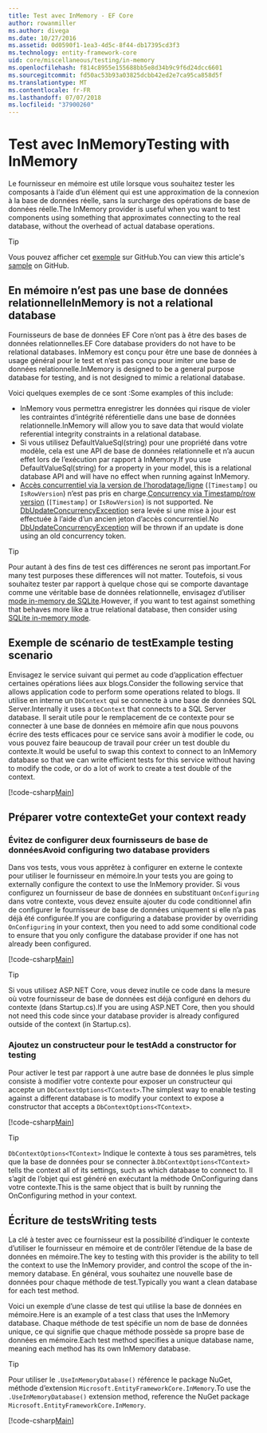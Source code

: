 ```yaml
---
title: Test avec InMemory - EF Core
author: rowanmiller
ms.author: divega
ms.date: 10/27/2016
ms.assetid: 0d0590f1-1ea3-4d5c-8f44-db17395cd3f3
ms.technology: entity-framework-core
uid: core/miscellaneous/testing/in-memory
ms.openlocfilehash: f814c8955e155688bb5e8d34b9c9f6d24dcc6601
ms.sourcegitcommit: fd50ac53b93a03825dcbb42ed2e7ca95ca858d5f
ms.translationtype: MT
ms.contentlocale: fr-FR
ms.lasthandoff: 07/07/2018
ms.locfileid: "37900260"
---
```

# <a name="testing-with-inmemory"></a><span data-ttu-id="56824-102">Test avec InMemory</span><span class="sxs-lookup"><span data-stu-id="56824-102">Testing with InMemory</span></span>

<span data-ttu-id="56824-103">Le fournisseur en mémoire est utile lorsque vous souhaitez tester les composants à l’aide d’un élément qui est une approximation de la connexion à la base de données réelle, sans la surcharge des opérations de base de données réelle.</span><span class="sxs-lookup"><span data-stu-id="56824-103">The InMemory provider is useful when you want to test components using something that approximates connecting to the real database, without the overhead of actual database operations.</span></span>

> [!TIP]  
> <span data-ttu-id="56824-104">Vous pouvez afficher cet [exemple](https://github.com/aspnet/EntityFramework.Docs/tree/master/samples/core/Miscellaneous/Testing) sur GitHub.</span><span class="sxs-lookup"><span data-stu-id="56824-104">You can view this article's [sample](https://github.com/aspnet/EntityFramework.Docs/tree/master/samples/core/Miscellaneous/Testing) on GitHub.</span></span>

## <a name="inmemory-is-not-a-relational-database"></a><span data-ttu-id="56824-105">En mémoire n’est pas une base de données relationnelle</span><span class="sxs-lookup"><span data-stu-id="56824-105">InMemory is not a relational database</span></span>

<span data-ttu-id="56824-106">Fournisseurs de base de données EF Core n’ont pas à être des bases de données relationnelles.</span><span class="sxs-lookup"><span data-stu-id="56824-106">EF Core database providers do not have to be relational databases.</span></span> <span data-ttu-id="56824-107">InMemory est conçu pour être une base de données à usage général pour le test et n’est pas conçu pour imiter une base de données relationnelle.</span><span class="sxs-lookup"><span data-stu-id="56824-107">InMemory is designed to be a general purpose database for testing, and is not designed to mimic a relational database.</span></span>

<span data-ttu-id="56824-108">Voici quelques exemples de ce sont :</span><span class="sxs-lookup"><span data-stu-id="56824-108">Some examples of this include:</span></span>

* <span data-ttu-id="56824-109">InMemory vous permettra enregistrer les données qui risque de violer les contraintes d’intégrité référentielle dans une base de données relationnelle.</span><span class="sxs-lookup"><span data-stu-id="56824-109">InMemory will allow you to save data that would violate referential integrity constraints in a relational database.</span></span>
* <span data-ttu-id="56824-110">Si vous utilisez DefaultValueSql(string) pour une propriété dans votre modèle, cela est une API de base de données relationnelle et n’a aucun effet lors de l’exécution par rapport à InMemory.</span><span class="sxs-lookup"><span data-stu-id="56824-110">If you use DefaultValueSql(string) for a property in your model, this is a relational database API and will have no effect when running against InMemory.</span></span>
* <span data-ttu-id="56824-111">[Accès concurrentiel via la version de l’horodatage/ligne](xref:core/modeling/concurrency#timestamprow-version) (`[Timestamp]` ou `IsRowVersion`) n’est pas pris en charge.</span><span class="sxs-lookup"><span data-stu-id="56824-111">[Concurrency via Timestamp/row version](xref:core/modeling/concurrency#timestamprow-version) (`[Timestamp]` or `IsRowVersion`) is not supported.</span></span> <span data-ttu-id="56824-112">Ne [DbUpdateConcurrencyException](https://docs.microsoft.com/dotnet/api/microsoft.entityframeworkcore.dbupdateconcurrencyexception) sera levée si une mise à jour est effectuée à l’aide d’un ancien jeton d’accès concurrentiel.</span><span class="sxs-lookup"><span data-stu-id="56824-112">No [DbUpdateConcurrencyException](https://docs.microsoft.com/dotnet/api/microsoft.entityframeworkcore.dbupdateconcurrencyexception) will be thrown if an update is done using an old concurrency token.</span></span>

> [!TIP]  
> <span data-ttu-id="56824-113">Pour autant à des fins de test ces différences ne seront pas important.</span><span class="sxs-lookup"><span data-stu-id="56824-113">For many test purposes these differences will not matter.</span></span> <span data-ttu-id="56824-114">Toutefois, si vous souhaitez tester par rapport à quelque chose qui se comporte davantage comme une véritable base de données relationnelle, envisagez d’utiliser [mode in-memory de SQLite](sqlite.md).</span><span class="sxs-lookup"><span data-stu-id="56824-114">However, if you want to test against something that behaves more like a true relational database, then consider using [SQLite in-memory mode](sqlite.md).</span></span>

## <a name="example-testing-scenario"></a><span data-ttu-id="56824-115">Exemple de scénario de test</span><span class="sxs-lookup"><span data-stu-id="56824-115">Example testing scenario</span></span>

<span data-ttu-id="56824-116">Envisagez le service suivant qui permet au code d’application effectuer certaines opérations liées aux blogs.</span><span class="sxs-lookup"><span data-stu-id="56824-116">Consider the following service that allows application code to perform some operations related to blogs.</span></span> <span data-ttu-id="56824-117">Il utilise en interne un `DbContext` qui se connecte à une base de données SQL Server.</span><span class="sxs-lookup"><span data-stu-id="56824-117">Internally it uses a `DbContext` that connects to a SQL Server database.</span></span> <span data-ttu-id="56824-118">Il serait utile pour le remplacement de ce contexte pour se connecter à une base de données en mémoire afin que nous pouvons écrire des tests efficaces pour ce service sans avoir à modifier le code, ou vous pouvez faire beaucoup de travail pour créer un test double du contexte.</span><span class="sxs-lookup"><span data-stu-id="56824-118">It would be useful to swap this context to connect to an InMemory database so that we can write efficient tests for this service without having to modify the code, or do a lot of work to create a test double of the context.</span></span>

[!code-csharp[Main](../../../../samples/core/Miscellaneous/Testing/BusinessLogic/BlogService.cs)]

## <a name="get-your-context-ready"></a><span data-ttu-id="56824-119">Préparer votre contexte</span><span class="sxs-lookup"><span data-stu-id="56824-119">Get your context ready</span></span>

### <a name="avoid-configuring-two-database-providers"></a><span data-ttu-id="56824-120">Évitez de configurer deux fournisseurs de base de données</span><span class="sxs-lookup"><span data-stu-id="56824-120">Avoid configuring two database providers</span></span>

<span data-ttu-id="56824-121">Dans vos tests, vous vous apprêtez à configurer en externe le contexte pour utiliser le fournisseur en mémoire.</span><span class="sxs-lookup"><span data-stu-id="56824-121">In your tests you are going to externally configure the context to use the InMemory provider.</span></span> <span data-ttu-id="56824-122">Si vous configurez un fournisseur de base de données en substituant `OnConfiguring` dans votre contexte, vous devez ensuite ajouter du code conditionnel afin de configurer le fournisseur de base de données uniquement si elle n’a pas déjà été configurée.</span><span class="sxs-lookup"><span data-stu-id="56824-122">If you are configuring a database provider by overriding `OnConfiguring` in your context, then you need to add some conditional code to ensure that you only configure the database provider if one has not already been configured.</span></span>

[!code-csharp[Main](../../../../samples/core/Miscellaneous/Testing/BusinessLogic/BloggingContext.cs#OnConfiguring)]

> [!TIP]  
> <span data-ttu-id="56824-123">Si vous utilisez ASP.NET Core, vous devez inutile ce code dans la mesure où votre fournisseur de base de données est déjà configuré en dehors du contexte (dans Startup.cs).</span><span class="sxs-lookup"><span data-stu-id="56824-123">If you are using ASP.NET Core, then you should not need this code since your database provider is already configured outside of the context (in Startup.cs).</span></span>

### <a name="add-a-constructor-for-testing"></a><span data-ttu-id="56824-124">Ajoutez un constructeur pour le test</span><span class="sxs-lookup"><span data-stu-id="56824-124">Add a constructor for testing</span></span>

<span data-ttu-id="56824-125">Pour activer le test par rapport à une autre base de données le plus simple consiste à modifier votre contexte pour exposer un constructeur qui accepte un `DbContextOptions<TContext>`.</span><span class="sxs-lookup"><span data-stu-id="56824-125">The simplest way to enable testing against a different database is to modify your context to expose a constructor that accepts a `DbContextOptions<TContext>`.</span></span>

[!code-csharp[Main](../../../../samples/core/Miscellaneous/Testing/BusinessLogic/BloggingContext.cs#Constructors)]

> [!TIP]  
> <span data-ttu-id="56824-126">`DbContextOptions<TContext>` Indique le contexte à tous ses paramètres, tels que la base de données pour se connecter à.</span><span class="sxs-lookup"><span data-stu-id="56824-126">`DbContextOptions<TContext>` tells the context all of its settings, such as which database to connect to.</span></span> <span data-ttu-id="56824-127">Il s’agit de l’objet qui est généré en exécutant la méthode OnConfiguring dans votre contexte.</span><span class="sxs-lookup"><span data-stu-id="56824-127">This is the same object that is built by running the OnConfiguring method in your context.</span></span>

## <a name="writing-tests"></a><span data-ttu-id="56824-128">Écriture de tests</span><span class="sxs-lookup"><span data-stu-id="56824-128">Writing tests</span></span>

<span data-ttu-id="56824-129">La clé à tester avec ce fournisseur est la possibilité d’indiquer le contexte d’utiliser le fournisseur en mémoire et de contrôler l’étendue de la base de données en mémoire.</span><span class="sxs-lookup"><span data-stu-id="56824-129">The key to testing with this provider is the ability to tell the context to use the InMemory provider, and control the scope of the in-memory database.</span></span> <span data-ttu-id="56824-130">En général, vous souhaitez une nouvelle base de données pour chaque méthode de test.</span><span class="sxs-lookup"><span data-stu-id="56824-130">Typically you want a clean database for each test method.</span></span>

<span data-ttu-id="56824-131">Voici un exemple d’une classe de test qui utilise la base de données en mémoire.</span><span class="sxs-lookup"><span data-stu-id="56824-131">Here is an example of a test class that uses the InMemory database.</span></span> <span data-ttu-id="56824-132">Chaque méthode de test spécifie un nom de base de données unique, ce qui signifie que chaque méthode possède sa propre base de données en mémoire.</span><span class="sxs-lookup"><span data-stu-id="56824-132">Each test method specifies a unique database name, meaning each method has its own InMemory database.</span></span>

>[!TIP]
> <span data-ttu-id="56824-133">Pour utiliser le `.UseInMemoryDatabase()` référence le package NuGet, méthode d’extension `Microsoft.EntityFrameworkCore.InMemory`.</span><span class="sxs-lookup"><span data-stu-id="56824-133">To use the `.UseInMemoryDatabase()` extension method, reference the NuGet package `Microsoft.EntityFrameworkCore.InMemory`.</span></span>

[!code-csharp[Main](../../../../samples/core/Miscellaneous/Testing/TestProject/InMemory/BlogServiceTests.cs)]
